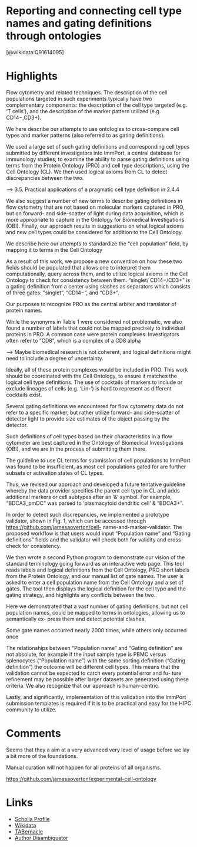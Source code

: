 
Reporting and connecting cell type names and gating definitions through ontologies
==================================================================================
  
  [@wikidata:Q91614095]  

# Highlights
Flow cytometry and related techniques. The description of the cell populations targeted in such experiments typically have two complementary components: the description of the cell type targeted (e.g. ‘T cells’), and the description of the marker pattern utilized (e.g. CD14−,CD3+).

We here describe our attempts to use ontologies to cross-compare cell types and marker patterns (also referred to as gating definitions). 

We used a large set of such gating definitions and corresponding cell types submitted by different investigators into ImmPort, a central database for immunology studies, to examine the ability to parse gating definitions using terms from the Protein Ontology (PRO) and cell type descriptions, using the Cell Ontology (CL). We then used logical axioms from CL to detect discrepancies between the two.

--> 3.5. Practical applications of a pragmatic cell type definition in 2.4.4

We also suggest a number of new terms to describe gating definitions in flow cytometry that are not based on molecular markers captured in PRO, but on forward- and side-scatter of light during data acquisition, which is more appropriate to capture in the Ontology for Biomedical Investigations (OBI). Finally, our approach results in suggestions on what logical axioms and new cell types could be considered for addition to the Cell Ontology.

We describe here our attempts to standardize the “cell population” field, by mapping it to terms in the Cell Ontology

As a result of this work, we propose a new convention on how these two fields should be populated that allows one to interpret them computationally, query across them, and to utilize logical axioms in the Cell Ontology to check for consistency between them. “singlet/ CD14−/CD3+” is a gating definition from a center using slashes as separators which consists of three gates: “singlet”, “CD14−”, and “CD3+”. 

Our purposes to recognize PRO as the central arbiter and translator of protein names.

While the synonyms in Table 1 were considered not problematic, we also found a number of labels that could not be mapped precisely to individual proteins in PRO. A common case were protein complexes: Investigators often refer to “CD8”, which is a complex of a CD8 alpha

--> Maybe biomedical research is not coherent, and logical definitions might need to  include a degree of uncertainty.

Ideally, all of these protein complexes would be included in PRO. This work should be coordinated with the Cell Ontology, to ensure it matches the logical cell type definitions. The use of cocktails of markers to include or exclude lineages of cells (e.g. ‘Lin-’) is hard to represent as different cocktails exist.

Several gating definitions we encountered for flow cytometry data do not refer to a specific marker, but rather utilize forward- and side-scatter of detector light to provide size estimates of the object passing by the detector.

Such definitions of cell types based on their characteristics in a flow cytometer are best captured in the Ontology of Biomedical Investigations (OBI), and we are in the process of submitting them there.

The guideline to use CL terms for submission of cell populations to ImmPort was found to be insufficient, as most cell populations gated for are further subsets or activation states of CL types.

Thus, we revised our approach and developed a future tentative guideline whereby the data provider specifies the parent cell type in CL and adds additional markers or cell subtypes after an ‘&’ symbol. For example, “BDCA3_pmDC” was parsed to ‘plasmacytoid dendritic cell’ & “BDCA3+”.

In order to detect such discrepancies, we implemented a prototype validator, shown in Fig. 1, which can be accessed through https://github.com/jamesaoverton/cell- name-and-marker-validator. The proposed workflow is that users would input “Population name” and “Gating definitions” fields and the validator will check both for
validity and cross-check for consistency.

We then wrote a second Python program to demonstrate our vision of the standard terminology going forward as an interactive web page. This tool reads labels and logical definitions from the Cell Ontology, PRO short labels from the Protein Ontology, and our manual list of gate names. The user is asked to enter a cell population name from the Cell Ontology and a set of gates. The tool then displays the logical definition for the cell type and the gating strategy, and highlights any conflicts between the two..

Here we demonstrated that a vast number of gating definitions, but not cell population names, could be mapped to terms in ontologies, allowing us to semantically ex- press them and detect potential clashes.

Some gate names occurred nearly 2000 times, while others only occurred once

The relationships between “Population name” and “Gating definition” are not absolute, for example if the input sample type is PBMC versus splenocytes (“Population name”) with the same sorting definition (“Gating definition”) the outcome will be different cell types. This means that the validation cannot be expected to catch every potential error and fu- ture refinement may be possible after larger datasets are generated using these criteria. We also recognize that our approach is human-centric.

Lastly, and significantly, implementation of this validation into the ImmPort submission templates is required if it is to be practical and easy for the HIPC community to utilize.

# Comments

Seems that they a aim at a very advanced very level of usage before we lay a bit more of the foundations. 

Manual curation will not happen for all proteins of all organisms. 

https://github.com/jamesaoverton/experimental-cell-ontology



# Links
  
 * [Scholia Profile](https://scholia.toolforge.org/work/Q91614095)  
 * [Wikidata](https://www.wikidata.org/wiki/Q91614095)  
 * [TABernacle](https://tabernacle.toolforge.org/?#/tab/manual/Q91614095/P921%3BP4510)  
 * [Author Disambiguator](https://author-disambiguator.toolforge.org/work_item_oauth.php?id=Q91614095&batch_id=&match=1&author_list_id=&doit=Get+author+links+for+work)  
